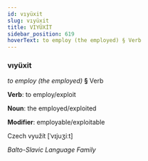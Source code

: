 ```yaml
---
id: vıyüxit
slug: vıyüxit
title: VIYÜXİT
sidebar_position: 619
hoverText: to employ (the employed) § Verb
---
```


### vıyüxit

*to employ (the employed)* **§** Verb

**Verb**: to employ/exploit

**Noun**: the employed/exploited

**Modifier**: employable/exploitable

Czech využít [ˈvɪjuʒiːt]

*Balto-Slavic Language Family*